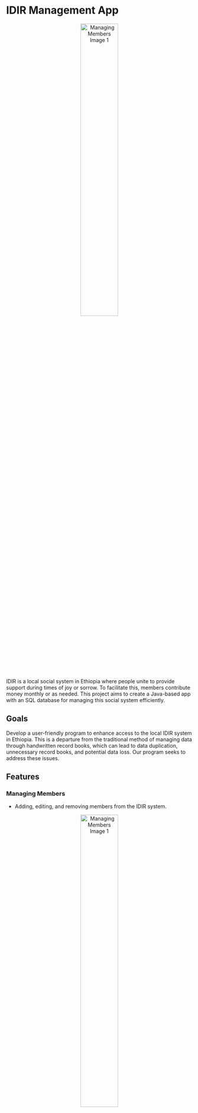 # IDIR Management App

<p align="center">
<img src=".src/screen-shoot/home.png" alt="Managing Members Image 1" width="45%" style="margin: 0 2%;">
</p>

IDIR is a local social system in Ethiopia where people unite to provide support during times of joy or sorrow. To facilitate this, members contribute money monthly or as needed. This project aims to create a Java-based app with an SQL database for managing this social system efficiently.

## Goals

Develop a user-friendly program to enhance access to the local IDIR system in Ethiopia. This is a departure from the traditional method of managing data through handwritten record books, which can lead to data duplication, unnecessary record books, and potential data loss. Our program seeks to address these issues.

## Features

### Managing Members
- Adding, editing, and removing members from the IDIR system.

<p align="center">
<img src=".src/screen-shoot/member.png" alt="Managing Members Image 1" width="45%" style="margin: 0 2%;">
</p>


### Managing Officials
- Promoting and demoting officials within the IDIR system.

<p align="center">
<img src=".src/screen-shoot/officialAdd.png" alt="Managing Officials Image 1" width="45%" style="margin: 0 2%;">
<img src=".src/screen-shoot/official.png" alt="Managing Officials Image 2" width="45%" style="margin: 0 2%;">
</p>


### Financials
- General summary of total expenses, income, and assets (partitioned into types).
- Detailed records of expenditures, including date, recipient, purpose, amount, and receipt.
- Yearly summarized financial reports.
- Issuing Receipts

<p align="center">
<img src=".src/screen-shoot/report.png" alt="Financials Image 1" width="45%" style="margin: 0 2%;">
<img src=".src/screen-shoot/reciept.png" alt="Financials Image 2" width="45%" style="margin: 0 2%;">
</p>

### Tracking Agenda
- Allows for filing and editing the agenda for IDIR meetings and activities.

<p align="center">
<img src=".src/screen-shoot/agendaDetail.png" alt="Tracking Agenda Image 2" width="45%" style="margin: 0 2%;">
<img src=".src/screen-shoot/agenda.png" alt="Tracking Agenda Image 1" width="45%" style="margin: 0 2%;">
</p>


---

By creating the IDIR Management App, our objective is to modernize and simplify the conventional IDIR system in Ethiopia. This should lead to better organization, communication, and support within the IDIR community. Our aspiration is that this app will contribute to a more efficient and effective IDIR experience for all members.

